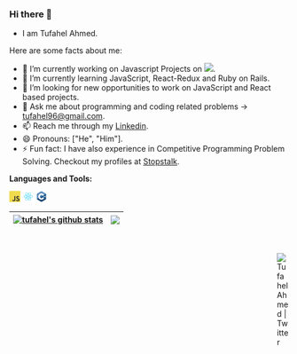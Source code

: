 ### Hi there 👋

- I am Tufahel Ahmed.

Here are some facts about me:

- 🔭 I’m currently working on Javascript Projects on ![](https://img.shields.io/badge/Microverse-blueviolet).
- 🌱 I’m currently learning JavaScript, React-Redux and Ruby on Rails.
- 🤔 I’m looking for new opportunities to work on JavaScript and React based projects.
- 💬 Ask me about programming and coding related problems -> tufahel96@gmail.com.
- 📫 Reach me through my [Linkedin](https://www.linkedin.com/in/tufahel-ahmed-972884203/).
- 😄 Pronouns: ["He", "Him"].
- ⚡ Fun fact: I have also experience in Competitive Programming Problem Solving. Checkout my profiles at [Stopstalk](https://www.stopstalk.com/user/profile/tufahel).

**Languages and Tools:**  

<code><img height="20" src="https://raw.githubusercontent.com/github/explore/80688e429a7d4ef2fca1e82350fe8e3517d3494d/topics/javascript/javascript.png"></code>
<code><img height="20" src="https://raw.githubusercontent.com/github/explore/80688e429a7d4ef2fca1e82350fe8e3517d3494d/topics/react/react.png"></code>
<code><img height="20" src="https://raw.githubusercontent.com/github/explore/80688e429a7d4ef2fca1e82350fe8e3517d3494d/topics/cpp/cpp.png"></code>    


| <a href="https://github.com/tufahel/github-readme-stats"><img align="center" src="https://github-readme-stats.vercel.app/api?username=tufahel&show_icons=true&include_all_commits=true&theme=buefy&hide_border=true" alt="tufahel's github stats" /></a> | <a href="https://github.com/tufahel/github-readme-stats"><img align="center" src="https://github-readme-stats.vercel.app/api/top-langs/?username=tufahel&layout=compact&theme=buefy&hide_border=true" /></a> |
| ------------- | ------------- |

<br />
<br />

<a href="https://twitter.com/TufahelAhmed">
  <img align="right" alt="Tufahel Ahmed | Twitter" width="21px" src="https://raw.githubusercontent.com/anuraghazra/anuraghazra/master/assets/twitter.svg" />
</a>

